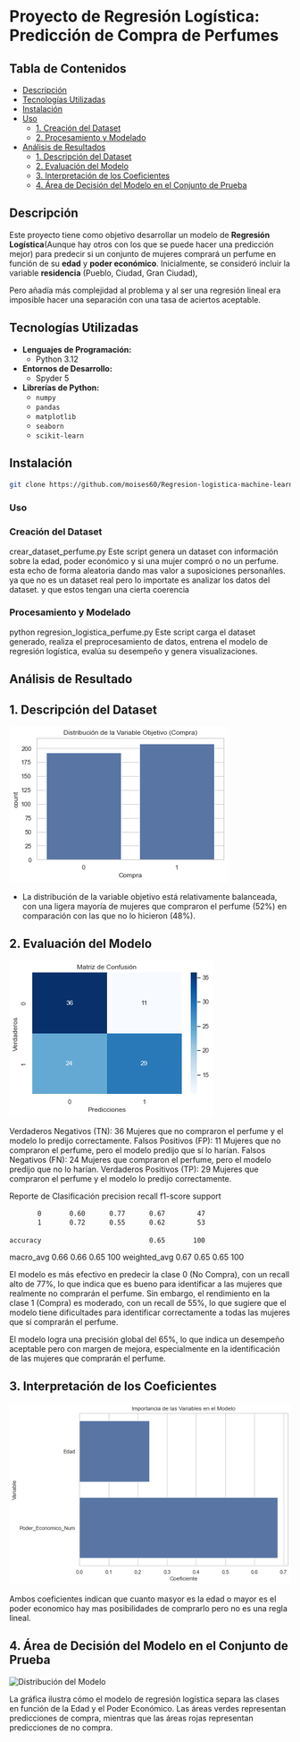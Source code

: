 # Proyecto de Regresión Logística: Predicción de Compra de Perfumes

## Tabla de Contenidos

- [Descripción](#descripción)
- [Tecnologías Utilizadas](#tecnologías-utilizadas)
- [Instalación](#instalación)
- [Uso](#uso)
  - [1. Creación del Dataset](#1-creación-del-dataset)
  - [2. Procesamiento y Modelado](#2-procesamiento-y-modelado)
- [Análisis de Resultados](#análisis-de-resultados)
  - [1. Descripción del Dataset](#1-descripción-del-dataset)
  - [2. Evaluación del Modelo](#2-evaluación-del-modelo)
  - [3. Interpretación de los Coeficientes](#3-interpretación-de-los-coeficientes)
  - [4. Área de Decisión del Modelo en el Conjunto de Prueba](#3-Área-de-Decisión-del-Modelo-en-el-Conjunto-de-Prueba)

## Descripción

Este proyecto tiene como objetivo desarrollar un modelo de **Regresión Logística**(Aunque hay otros con los que se puede hacer una predicción mejor) para predecir si un conjunto de mujeres comprará un perfume en función de su **edad** y **poder económico**. Inicialmente, se consideró incluir la variable **residencia** (Pueblo, Ciudad, Gran Ciudad),

Pero añadía más complejidad al problema y al ser una regresión lineal era imposible hacer una separación con una tasa de aciertos aceptable. 

## Tecnologías Utilizadas

- **Lenguajes de Programación:**
  - Python 3.12
- **Entornos de Desarrollo:**
  - Spyder 5
- **Librerías de Python:**
  - `numpy`
  - `pandas`
  - `matplotlib`
  - `seaborn`
  - `scikit-learn`

## Instalación

```bash
git clone https://github.com/moises60/Regresion-logistica-machine-learning.git
```
### Uso 
### Creación del Dataset 
 crear_dataset_perfume.py
 Este script genera un dataset con información sobre la edad, poder económico y si una mujer compró o no un perfume. esta echo de forma aleatoria dando mas valor a suposiciones personañles. ya que no es un dataset 
 real pero lo importate es analizar los datos del dataset. y que estos tengan una cierta coerencia 

 ### Procesamiento y Modelado
  python regresion_logistica_perfume.py
  Este script carga el dataset generado, realiza el preprocesamiento de datos, entrena el modelo de regresión logística, evalúa su desempeño y genera visualizaciones.

## Análisis de Resultado

## 1. Descripción del Dataset
![Distribución de la Variable 'Compra'](assets/distribucion_variable_dependiente.png)

- La distribución de la variable objetivo está relativamente balanceada, con una ligera mayoría de mujeres que compraron el perfume (52%) en comparación con las que no lo hicieron (48%).

## 2. Evaluación del Modelo
![Matriz de Confusión](assets/matriz_confusion.png)

Verdaderos Negativos (TN): 36
Mujeres que no compraron el perfume y el modelo lo predijo correctamente.
Falsos Positivos (FP): 11
Mujeres que no compraron el perfume, pero el modelo predijo que sí lo harían.
Falsos Negativos (FN): 24
Mujeres que compraron el perfume, pero el modelo predijo que no lo harían.
Verdaderos Positivos (TP): 29
Mujeres que compraron el perfume y el modelo lo predijo correctamente.

Reporte de Clasificación
              precision    recall  f1-score   support

           0       0.60      0.77      0.67        47
           1       0.72      0.55      0.62        53

    accuracy                           0.65       100
   macro_avg       0.66      0.66      0.65       100
weighted_avg       0.67      0.65      0.65       100

El modelo es más efectivo en predecir la clase 0 (No Compra), con un recall alto de 77%, lo que indica que es bueno para identificar a las mujeres que realmente no comprarán el perfume.
Sin embargo, el rendimiento en la clase 1 (Compra) es moderado, con un recall de 55%, lo que sugiere que el modelo tiene dificultades para identificar correctamente a todas las mujeres que sí comprarán el perfume.

El modelo logra una precisión global del 65%, lo que indica un desempeño aceptable pero con margen de mejora, especialmente en la identificación de las mujeres que comprarán el perfume.

## 3. Interpretación de los Coeficientes

![Importancia de las variavles del modelo](assets/coeficientes_modelo.png)

Ambos coeficientes indican que cuanto masyor es la edad o mayor es el poder economico hay mas posibilidades de comprarlo pero no es una regla lineal. 


## 4. Área de Decisión del Modelo en el Conjunto de Prueba

![Distribución del Modelo](assets/Distribución_Modelo.png) 

La gráfica ilustra cómo el modelo de regresión logística separa las clases en función de la Edad y el Poder Económico.
Las áreas verdes representan predicciones de compra, mientras que las áreas rojas representan predicciones de no compra.


